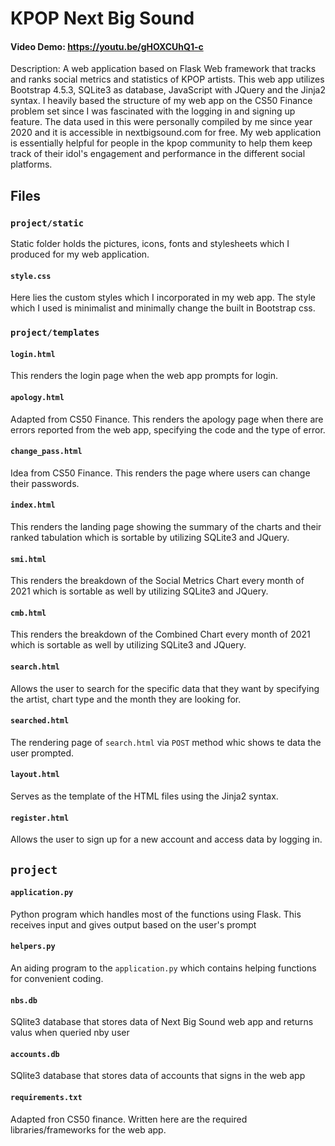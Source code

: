 # KPOP Next Big Sound
#### Video Demo:  https://youtu.be/gHOXCUhQ1-c
Description: A web application based on Flask Web framework that tracks and ranks social metrics and statistics of KPOP artists. This web app utilizes Bootstrap 4.5.3, SQLite3 as database, JavaScript with JQuery and the Jinja2 syntax. I heavily based the structure of my web app on the CS50 Finance problem set since I was fascinated with the logging in and signing up feature. The data used in this were personally compiled by me since year 2020 and it is accessible in nextbigsound.com for free. My web application is essentially helpful for people in the kpop community to help them keep track of their idol's engagement and performance in the different social platforms.

## Files

### `project/static`
Static folder holds the pictures, icons, fonts and stylesheets which I produced for my web application.
#### `style.css`
Here lies the custom styles which I incorporated in my web app. The style which I used is minimalist and minimally change the built in Bootstrap css.

### `project/templates`
#### `login.html`
This renders the login page when the web app prompts for login.

#### `apology.html`
Adapted from CS50 Finance. This renders the apology page when there are errors reported from the web app, specifying the code and the type of error.

#### `change_pass.html`
Idea from CS50 Finance. This renders the page where users can change their passwords.

#### `index.html`
This renders the landing page showing the summary of the charts and their ranked tabulation which is sortable by utilizing SQLite3 and JQuery.

#### `smi.html`
This renders the breakdown of the Social Metrics Chart every month of 2021 which is sortable as well by utilizing SQLite3 and JQuery.

#### `cmb.html`
This renders the breakdown of the Combined Chart every month of 2021 which is sortable as well by utilizing SQLite3 and JQuery.

#### `search.html`
Allows the user to search for the specific data that they want by specifying the artist, chart type and the month they are looking for.

#### `searched.html`
The rendering page of `search.html` via `POST` method whic shows te data the user prompted.

#### `layout.html`
Serves as the template of the HTML files using the Jinja2 syntax.

#### `register.html`
Allows the user to sign up for a new account and access data by logging in.

## `project`

#### `application.py`
Python program which handles most of the functions using Flask. This receives input and gives output based on the user's prompt

#### `helpers.py`
An aiding program to the `application.py` which contains helping functions for convenient coding.

#### `nbs.db`
SQlite3 database that stores data of Next Big Sound web app and returns valus when queried nby user

#### `accounts.db`
SQlite3 database that stores data of accounts that signs in the web app

#### `requirements.txt`
Adapted fron CS50 finance. Written here are the required libraries/frameworks for the web app.








